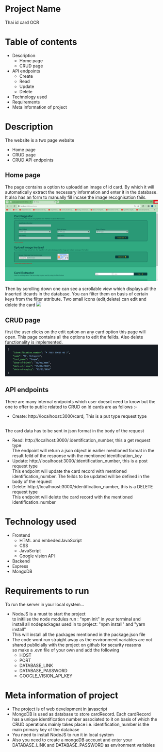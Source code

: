 # Project Name
Thai id card OCR

# Table of contents
- Description
  - Home page
  - CRUD page
- API endpoints
  - Create
  - Read
  - Update
  - Delete
- Technology used
- Requirements
- Meta information of project

# Description
The website is a two page website
- Home page
- CRUD page
- CRUD API endpoints

## Home page
The page contains a option to uploadd an image of id card. By which it will automatically extract the necessary information and enter it in the database.
It also has an form to manually fill incase the image recognisation fails.
<img src="./Output/home_page_top.png">

Then by scrolling down one can see a scrollable view which displays all the inserted idcards in the database. You can filter them on basis of certain keys from the filter attribute.
Two small icons (edit,delete) can edit and delete the card
<img src="./Output/home_page_top_bottom.png">

## CRUD page
first the user clicks on the edit option on any card option this page will open. This page contains all the options to edit the feilds. Also delete functionality is implemented.
<img src="./Output/sample_data.png">

## API endpoints
There are many internal endpoints which user doesnt need to know but the one to offer to public related to CRUD on Id cards are as follows :-
- Create: http://localhoost:3000/card, This is a put type request type
</br>
  The card data has to be sent in json format in the body of the request

- Read: http://localhost:3000/:identification_number, this a get request type </br>
  The endpoint will return a json object in earlier mentioned format in the result feild of the response with the mentioned identification_key
- Update: http://localhoost:3000/:identification_number, this is a post request type </br>
  This endpoint will update the card record with mentioned identification_number. The feilds to be updated will be defined in the body of the request
- Delete: http://localhoost:3000/:identification_number, this is a DELETE request type </br>
  This endpoint will delete the card record with the mentioned identification_number


# Technology used
- Frontend
  - HTML and embededJavaScript
  - CSS
  - JavaScript
  - Google vision API
- Backend
 - Express
 - MongoDB

# Requirements to run
To run the server in your local system...
- NodeJS is a must to start the project</br>
to initilise the node modules run : "npm init" in your terminal and</br>
install all nodepackages used in to project: "npm install" and "yarn install"</br>
This will install all the packages mentioned in the package.json file
- The code wont run straight away as the evvironment variables are not shared publicially with the project on github for security reasons</br>
so make a .evn file of your own and add the following
  - HOST
  - PORT
  - DATABASE_LINK
  - DATABASE_PASSWORD
  - GOOGLE_VISION_API_KEY

# Meta information of project
- The project is of web development in javascript</br>
- MongoDB is used as database to store cardRecord. Each cardRecord has a unique identification number associated to it on basis of which the CRUD operations mainly takes place i.e. identification_number is the main primary key of the database
- You need to install NodeJS to run it in local system
- Also you need to create a mongoDB account and enter your DATABASE_LINK and DATABASE_PASSWORD as environment variables
